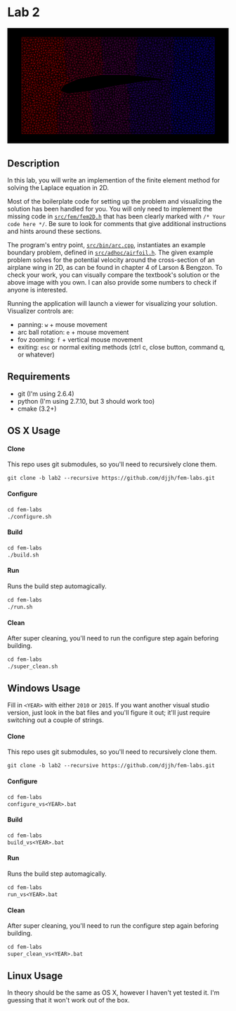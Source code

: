 # Lab 2

![](airfoil.png)

## Description

In this lab, you will write an implemention of the finite element method for solving the Laplace equation in 2D.

Most of the boilerplate code for setting up the problem and visualizing the solution has been handled for you. You will only need to implement the missing code in [`src/fem/fem2D.h`](src/fem/fem2D.h) that has been clearly marked with `/* Your code here */`. Be sure to look for comments that give additional instructions and hints around these sections.

The program's entry point, [`src/bin/arc.cpp`](src/bin/arc.cpp), instantiates an example boundary problem, defined in [`src/adhoc/airfoil.h`](src/adhoc/airfoil.h). The given example problem solves for the potential velocity around the cross-section of an airplane wing in 2D, as can be found in chapter 4 of Larson & Bengzon. To check your work, you can visually compare the textbook's solution or the above image with you own. I can also provide some numbers to check if anyone is interested.

Running the application will launch a viewer for visualizing your solution. Visualizer controls are:
* panning: `w` + mouse movement
* arc ball rotation: `e` + mouse movement
* fov zooming: `f` + vertical mouse movement
* exiting: `esc` or normal exiting methods (ctrl c, close button, command q, or whatever)


## Requirements
* git (I'm using 2.6.4)
* python (I'm using 2.7.10, but 3 should work too)
* cmake (3.2+)


## OS X Usage

#### Clone
This repo uses git submodules, so you'll need to recursively clone them.
```shell
git clone -b lab2 --recursive https://github.com/djjh/fem-labs.git
```

#### Configure
```shell
cd fem-labs
./configure.sh
```

#### Build
```shell
cd fem-labs
./build.sh
```

#### Run
Runs the build step automagically.
```shell
cd fem-labs
./run.sh
```

#### Clean
After super cleaning, you'll need to run the configure step again beforing building.
```shell
cd fem-labs
./super_clean.sh
```


## Windows Usage

Fill in `<YEAR>` with either `2010` or `2015`. If you want another visual studio version, just look in the bat files and you'll figure it out; it'll just require switching out a couple of strings.

#### Clone
This repo uses git submodules, so you'll need to recursively clone them.
```shell
git clone -b lab2 --recursive https://github.com/djjh/fem-labs.git
```

#### Configure
```shell
cd fem-labs
configure_vs<YEAR>.bat
```

#### Build
```shell
cd fem-labs
build_vs<YEAR>.bat
```

#### Run
Runs the build step automagically.
```shell
cd fem-labs
run_vs<YEAR>.bat
```

#### Clean
After super cleaning, you'll need to run the configure step again beforing building.
```shell
cd fem-labs
super_clean_vs<YEAR>.bat
```

## Linux Usage
In theory should be the same as OS X, however I haven't yet tested it. I'm guessing that it won't work out of the box.
